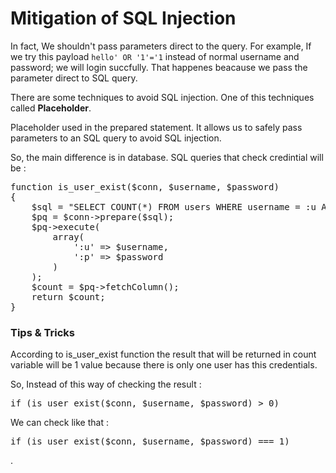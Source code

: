 <h1>Mitigation of SQL Injection</h1>
<p>In fact, We shouldn't pass parameters direct to the query. For example, If we try this payload <code>hello' OR '1'='1</code> instead of normal username and password; we will login succfully. That happenes beacause we pass the parameter direct to SQL query.</p>
<p>There are some techniques to avoid SQL injection. One of this techniques called <b>Placeholder</b>.</p>
<p>Placeholder used in the prepared statement. It allows us to safely pass parameters to an SQL query to avoid SQL injection.</p>
<p>So, the main difference is in database. SQL queries that check credintial will be : <br><pre>function is_user_exist($conn, $username, $password)
{
    $sql = "SELECT COUNT(*) FROM users WHERE username = :u AND password = :p";
    $pq = $conn->prepare($sql);
    $pq->execute(
        array(
            ':u' => $username,
            ':p' => $password
        )
    );
    $count = $pq->fetchColumn();
    return $count;
}</pre></p>
<h3>Tips & Tricks</h3>
<p>According to is_user_exist function the result that will be returned in count variable will be 1 value because there is only one user has this credentials.</p>
<p>So, Instead of this way of checking the result : <pre>if (is_user_exist($conn, $username, $password) > 0)</pre></p>
<p>We can check like that : <pre>if (is_user_exist($conn, $username, $password) === 1)</pre>.</p>
